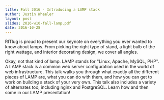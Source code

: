 ```yaml
---
title: Fall 2016 - Introducing a LAMP stack
author: Justin Wheeler
layout: post
slides: 2016-w10-fall-lamp.pdf
date: 2016-10-28
---
```


RITlug is proud to present our keynote on everything you ever wanted to know about lamps. From picking the right type of stand, a light bulb of the right wattage, and interior decorating design, we cover all angles.

Okay, not that kind of lamp. LAMP stands for "Linux, Apache, MySQL, PHP". A LAMP stack is a common web server configuration used in the world of web infrastructure. This talk walks you through what exactly all the different pieces of LAMP are, what you can do with them, and how you can get to work on building a stack of your very own. This talk also includes a variety of alternates too, including nginx and PostgreSQL. Learn how and then some in our LAMP presentation!
